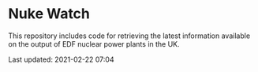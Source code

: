 # Nuke Watch

This repository includes code for retrieving the latest information available on the output of EDF nuclear power plants in the UK.

Last updated: 2021-02-22 07:04